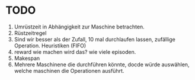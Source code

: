 # TODO
1. Umrüstzeit in Abhängigkeit zur Maschine betrachten.
2. Rüstzeitregel 
3. Sind wir besser als der Zufall, 10 mal durchlaufen lassen, zufällige Operation. Heuristiken (FIFO)
4. reward wie machen wird das? wie viele episoden.
5. Makespan 
6. Mehrere Maschinene die durchführen könnte, docde würde auswählen, welche maschinen die Operationen ausführt.
